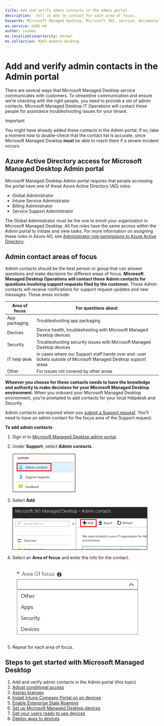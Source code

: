 ```yaml
---
title: Add and verify admin contacts in the Admin portal 
description:  Tell us who to contact for each area of focus.
keywords: Microsoft Managed Desktop, Microsoft 365, service, documentation
ms.service: m365-md
author: jaimeo
ms.localizationpriority: normal
ms.collection: M365-modern-desktop
---
```


# Add and verify admin contacts in the Admin portal

There are several ways that Microsoft Managed Desktop service communicates with customers. To streamline communication and ensure we’re checking with the right people, you need to provide a set of admin contacts. Microsoft Managed Desktop IT Operations will contact these people for assistance troubleshooting issues for your tenant.

> [!IMPORTANT]
> You might have already added these contacts in the Admin portal. If so, take a moment now to double-check that the contact list is accurate, since Microsoft Managed Desktop **must** be able to reach them if a severe incident occurs.

## Azure Active Directory access for Microsoft Managed Desktop Admin portal

Microsoft Managed Desktop Admin portal requires that people accessing the portal have one of these Azure Active Directory (AD) roles:
- Global Administrator
- Intune Service Administrator
- Billing Administrator
- Service Support Administrator

The Global Administrator must be the one to enroll your organization in Microsoft Managed Desktop. All five roles have the same access within the Admin portal to initiate and view tasks. For more information on assigning these roles in Azure AD, see [Administrator role permissions in Azure Active Directory](https://docs.microsoft.com/azure/active-directory/users-groups-roles/directory-assign-admin-roles). 

## Admin contact areas of focus

Admin contacts should be the best person or group that can answer questions and make decisions for different areas of focus. **Microsoft Managed Desktop Operations will contact these Admin contacts for questions involving support requests filed by the customer.** These Admin contacts will receive notifications for support request updates and new messages. These areas include:

Area of focus | For questions about
--- | ---
App packaging | Troubleshooting app packaging
Devices | Device health, troubleshooting with Microsoft Managed Desktop devices
Security | Troubleshooting security issues with Microsoft Managed Desktop devices
IT help desk | in cases where our Support staff hands over end-user tickets outside of Microsoft Managed Desktop support areas 
Other | For issues not covered by other areas

**Whoever you choose for these contacts needs to have the knowledge and authority to make decisions for your Microsoft Managed Desktop environment.** When you onboard your Microsoft Managed Desktop environment, you’re prompted to add contacts for your local Helpdesk and Security. 

Admin contacts are required when you [submit a Support request](../working-with-managed-desktop/support.md). You’ll need to have an admin contact for the focus area of the Support request. 

**To add admin contacts**

1.	Sign in to [Microsoft Managed Desktop admin portal](https://aka.ms/mwaasportal). 

2.	Under **Support**, select **Admin contacts**. 

    ![Support menu, Admin contacts](images/admincontacts.png)

3. Select **Add**.

    ![Admin portal Add button](images/adminadd.png)

4.	Select an **Area of focus** and enter the info for the contact. 

    ![the list of areas of focus](images/areaoffocus.png)

5. Repeat for each area of focus. 

## Steps to get started with Microsoft Managed Desktop

1. Add and verify admin contacts in the Admin portal (this topic)
2. [Adjust conditional access](conditional-access.md)
3. [Assign licenses](assign-licenses.md)
4. [Install Intune Company Portal on on devices](company-portal.md)
5. [Enable Enterprise State Roaming](enterprise-state-roaming.md)
6. [Set up Microsoft Managed Desktop devices](set-up-devices.md)
7. [Get your users ready to use devices](get-started-devices.md)
8. [Deploy apps to devices](deploy-apps.md)